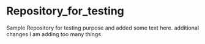 # Repository_for_testing
Sample Repository for testing purpose and added some text here.
additional changes
I am adding too many things